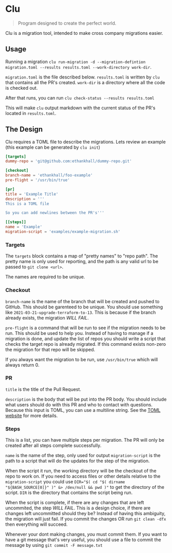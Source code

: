 # Clu

> Program designed to create the perfect world.

Clu is a migration tool, intended to make cross company migrations easier.

## Usage

Running a migration `clu run-migration -d --migration-defintion migration.toml --results results.toml --work-directory work-dir`.

`migration.toml` is the file described below. 
`results.toml` is written by `clu` that contains all the PR's created.
`work-dir` is a directory where all the code is checked out.

After that runs, you can run `clu check-status --results results.toml`

This will make `clu` output markdown with the current status of the PR's located in
`results.toml`.

## The Design

Clu requires a TOML file to describe the migrations. Lets review an example
(this example can be generated by `clu init`)

```toml
[targets]
dummy-repo = 'git@github.com:ethankhall/dummy-repo.git'

[checkout]
branch-name = 'ethankhall/foo-example'
pre-flight = '/usr/bin/true'

[pr]
title = 'Example Title'
description = '''
This is a TOML file

So you can add newlines between the PR's'''

[[steps]]
name = 'Example'
migration-script = 'examples/example-migration.sh'
```

### Targets

The `targets` block contains a map of "pretty names" to "repo path". The pretty name is only used
for reporting, and the path is any valid url to be passed to `git clone <url>`.

The names are required to be unique.

### Checkout

`branch-name` is the name of the branch that will be created and pushed to GitHub. This should be
garenteed to be unique. You should use something like `2021-03-21-upgrade-terraform-to-13`. This
is because if the branch already exists, the migration *WILL FAIL*.

`pre-flight` is a command that will be run to see if the migration needs to be run. This should
be used to help you. Instead of having to manage if a migration is done, and update the list of repos
you should write a script that checks the target repo is already migrated. If this command exists
non-zero the migration for that repo will be skipped.

If you always want the migration to be run, use `/usr/bin/true` which will always return 0.

### PR

`title` is the title of the Pull Request.

`description` is the body that will be put into the PR body. You should include what users should
do with this PR and who to contact with questions. Because this input is TOML, you can use a multiline
string. See the [TOML website](https://toml.io/en/) for more details.

### Steps

This is a list, you can have multiple steps per migration. The PR will only be created after all
steps complete successfully.

`name` is the name of the step, only used for output
`migration-script` is the path to a script that will do the updates for the step of the migration.

When the script it run, the working directory will be the checkout of the repo to work on. If you need
to access files or other details relative to the `migration-script` you could use
`DIR="$( cd "$( dirname "${BASH_SOURCE[0]}" )" &> /dev/null && pwd )"` to get the directory of the script.
`DIR` is the directory that contains the script being run.

When the script is complete, if there are any changes that are left uncommited, the step *WILL FAIL*.
This is a design choice, if there are changes left uncommitted should they be? Instead of having this
ambiguity, the migration will just fail. If you commit the changes OR run `git clean -dfx` then everything
will succeed.

Whenever your dont making changes, *you* must commit them. If you want to have a git message that's very
useful, you should use a file to commit the message by using `git commit -F message.txt`